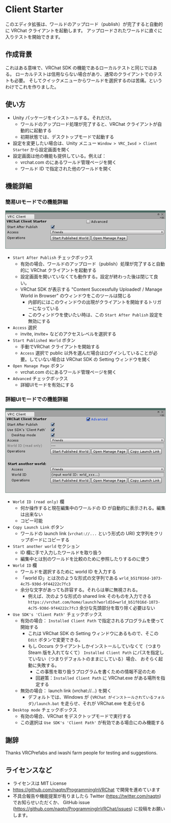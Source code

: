 # Client Starter

このエディタ拡張は、ワールドのアップロード（publish）が完了すると自動的に VRChat クライアントを起動します。
アップロードされたワールドに直ぐに入りテストを開始できます。


## 作成背景
これはある意味で、VRChat SDK の機能であるローカルテストと同じではある。
ローカルテストは信用ならない場合があり、通常のクライアントでのテストも必要。
そしてクイックメニューからワールドを選択するのは苦痛。というわけでこれを作りました。

## 使い方

* Unity パッケージをインストールする。それだけ。
    * ワールドのアップロード処理が完了すると、VRChat クライアントが自動的に起動する
    * 初期状態では、デスクトップモードで起動する
* 設定を変更したい場合は、Unity メニュー `Window > VRC_Iwsd > Client Starter` から設定画面を開く
* 設定画面は他の機能も提供している。例えば：
    * vrchat.com のにあるワールド管理ページを開く
    * ワールド ID で指定された他のワールドを開く


## 機能詳細

### 簡易UIモードでの機能詳細

![fig.simpleUI](Doc/ClientStarter-simpleUI.PNG "simple UI mode sample")

* `Start After Publish` チェックボックス
    * 有効の場合、ワールドのアップロード（publish）処理が完了すると自動的に VRChat クライアントを起動する
    * 設定画面を開いていなくても動作する。設定が終わった後は閉じて良い。
    * VRChat SDK が表示する "Content Successfully Uploaded! / Manage World in Browser" のウィンドウをこのツールは閉じる
        * 内部的にはこのウィンドウの出現がクライアントを開始するトリガーになっている
        * このウィンドウを使いたい時は、この `Start After Publish` 設定を無効にする
* `Access` 選択
    * invite, invite+ などのアクセスレベルを選択する
* `Start Published World` ボタン
    * 手動でVRChat クライアントを開始する
    * `Access` 選択で public 以外を選んだ場合はログインしていることが必要。していない場合は VRChat SDK の Setting ウィンドウを開く
* `Open Manage Page` ボタン
    * vrchat.com のにあるワールド管理ページを開く
* `Advanced` チェックボックス
    * 詳細UIモードを有効にする


### 詳細UIモードでの機能詳細

![fig.advancedUI](Doc/ClientStarter-advancedUI.PNG "advanced UI mode sample")

* `World ID (read only)` 欄
    * 何か操作すると現在編集中のワールドの ID が自動的に表示される。編集は出来ない
    * コピー可能
* `Copy Launch Link` ボタン
    * ワールドの launch link (`vrchat://...` という形式の URI) 文字列をクリップボードにコピーする
* `Start another world` セクション
    * ID 欄に手で入力したワールドを取り扱う
    * 編集中とは別のワールドを比較のために参照したりするのに使う
* `World ID` 欄
    * ワールドを選択するために world ID を入力する
    * 「world ID」とは次のような形式の文字列である `wrld_b51f016d-1073-4c75-930d-9f44222c7fc3`
    * 余分な文字があっても許容する。それらは単に無視される。
        * 例えば、次のような形式の shared link そのものを入力できる
        `https://vrchat.com/home/launch?worldId=wrld_b51f016d-1073-4c75-930d-9f44222c7fc3`
        余分な先頭部分を取り除く必要はない
* `Use SDK's 'Client Path'` チェックボックス
    * 有効の場合： `Installed Client Path` で指定されるプログラムを使って開始する
        * これは VRChat SDK の Setting ウィンドウにあるもので、そこの `Edit` ボタンで変更できる。
        * もし Occurs クライアントしかインストールしていなくて（つまり Steam 版を入れてなくて）
        `Installed Client Path` にパスを指定していない（つまりデフォルトのままにしている）場合、
        おそらく起動に失敗する。
            * この事態を取り扱うプログラムを書くための情報不足のため
            * 回避策：`Installed Client Path` に VRChat.exe がある場所を指定する
    * 無効の場合： launch link (vrchat://...) を開く
        * デフォルトでは、Windows が `{VRChat がインストールされているフォルダ}/launch.bat` を走らせ、それが VRChat.exe を走らせる
* `Desktop mode` チェックボックス
    * 有効の場合、VRChat をデスクトップモードで実行する
    * この選択は `Use SDK's 'Client Path'` が有効である場合にのみ機能する


## 謝辞
Thanks VRCPrefabs and iwashi farm people for testing and suggestions.


## ライセンスなど

* ライセンスは MIT License
* https://github.com/naqtn/ProgrammingInVRChat で開発を進めています
* 不具合報告や機能提案が有りましたら Twitter (https://twitter.com/naqtn) でお知らせいただくか、
 GitHub issue (https://github.com/naqtn/ProgrammingInVRChat/issues) に投稿をお願いします。


<!--
## 内部処理メモ
（英語版を参照）
-->
